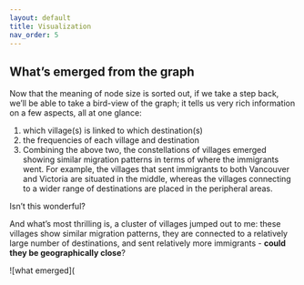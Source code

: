 ```yaml
---
layout: default
title: Visualization
nav_order: 5
---
```


## What’s emerged from the graph

Now that the meaning of node size is sorted out, if we take a step back, we’ll be able to take a bird-view of the graph; it tells us very rich information on a few aspects, all at one glance: 
1) which village(s) is linked to which destination(s)
2) the frequencies of each village and destination
3) Combining the above two, the constellations of villages emerged showing similar migration patterns in terms of where the immigrants went. For example, the villages that sent immigrants to both Vancouver and Victoria are situated in the middle, whereas the villages connecting to a wider range of destinations are placed in the peripheral areas. 

Isn’t this wonderful?

And what’s most thrilling is, a cluster of villages jumped out to me: these villages show similar migration patterns, they are connected to a relatively large number of destinations, and sent relatively more immigrants - **could they be geographically close**? 

![what emerged](
